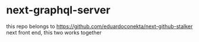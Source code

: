 
# next-graphql-server


this repo belongs to https://github.com/eduardoconekta/next-github-stalker next front end, this two works together
